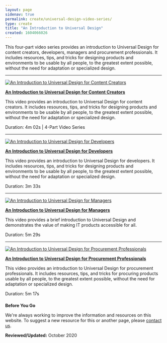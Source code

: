 ```yaml
---
layout: page
sidenav: true
permalink: create/universal-design-video-series/
type: create
title: "An Introduction to Universal Design"
created: 1604066026
---
```


This four-part video series provides an introduction to Universal Design for content creators, developers, managers and procurement professionals. It includes resources, tips, and tricks for designing products and environments to be usable by all people, to the greatest extent possible, without the need for adaptation or specialized design.

---

<div class="grid-row grid-gap">
  <div class="desktop:grid-col-3 display-flex flex-column flex-align-self-center">
    <a href="https://www.youtube.com/watch?v=acKd-q2I3f0"><img src="https://assets.section508.gov/files/thumbnails/training-video-universal-design-c.png"  alt="An Introduction to Universal Design for Content Creators" /></a>
  </div>
  <div class="desktop:grid-col-9">
    <p>
      <a href="https://www.youtube.com/watch?v=acKd-q2I3f0"><strong>An Introduction to Universal Design for Content Creators</strong></a>
    </p>
<p>
      This video provides an introduction to Universal Design for content creators. It includes resources, tips, and tricks for designing products and environments to be usable by all people, to the greatest extent possible, without the need for adaptation or specialized design.
    </p>
<p>
      Duration: 4m 02s | 4-Part Video Series
    </p>
  </div>
</div>

---

<div class="grid-row grid-gap">
  <div class="desktop:grid-col-3 display-flex flex-column flex-align-self-center">
    <a href="https://www.youtube.com/watch?v=ryfd3fmZHCY"><img src="https://assets.section508.gov/files/thumbnails/training-video-universal-design-d.png"  alt="An Introduction to Universal Design for Developers" /></a>
  </div>
  
  <div class="desktop:grid-col-9">
    <p>
      <a href="https://www.youtube.com/watch?v=ryfd3fmZHCY"><strong>An Introduction to Universal Design for Developers</strong></a>
    </p>
<p>
      This video provides an introduction to Universal Design for developers. It includes resources, tips, and tricks for designing products and environments to be usable by all people, to the greatest extent possible, without the need for adaptation or specialized design.
    </p>
<p>
      Duration: 3m 33s
    </p>
  </div>
</div>

---

<div class="grid-row grid-gap">
  <div class="desktop:grid-col-3 display-flex flex-column flex-align-self-center">
    <a href="https://www.youtube.com/watch?v=d1X5XSEErdY"><img src="https://assets.section508.gov/files/thumbnails/training-video-universal-design-m.png"  alt="An Introduction to Universal Design for Managers" /></a>
  </div>
  
  <div class="desktop:grid-col-9">
    <p>
      <a href="https://www.youtube.com/watch?v=d1X5XSEErdY"><strong>An Introduction to Universal Design for Managers</strong></a>
    </p>
<p>
      This video provides a brief introduction to Universal Design and demonstrates the value of making IT products accessible for all.
    </p>
<p>
      Duration: 5m 29s
    </p>
  </div>
</div>

---

<div class="grid-row grid-gap">
  <div class="desktop:grid-col-3 display-flex flex-column flex-align-self-center">
    <a href="https://www.youtube.com/watch?v=MD0XrzqML8Y">
<img src="https://assets.section508.gov/files/thumbnails/training-video-universal-design-p.png" alt="An Introduction to Universal Design for Procurement Professionals" /></a>
  </div>
  
  <div class="desktop:grid-col-9">
    <p>
      <a href="https://www.youtube.com/watch?v=MD0XrzqML8Y"><strong>An Introduction to Universal Design for Procurement Professionals</strong></a>
    </p>
<p>
      This video provides an introduction to Universal Design for procurement professionals. It includes resources, tips, and tricks for procuring products usable by all people, to the greatest extent possible, without the need for adaptation or specialized design.
    </p>
<p>
      Duration: 5m 17s
    </p>
  </div>
</div>

<div class="border-base radius-lg border-1px" style="margin-top: 1.5em;">
  <div class="padding-1">
    <span class="text-large"><strong>Before You Go</strong></span> <br /> 
<p>
      We're always working to improve the information and resources on this website. To suggest a new resource for this or another page, please <a href="mailto:section.508@gsa.gov">contact us</a>.
    </p>
  </div>
</div>

**Reviewed/Updated:** October 2020
